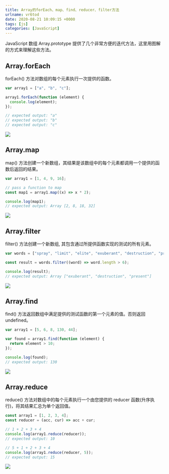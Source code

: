 ```yaml
---
title: Array的forEach、map、find、reducer、filter方法
urlname: vr6tod
date: 2020-08-21 10:09:15 +0000
tags: [js]
categories: [JavaScript]
---
```


JavaScript 数组 Array.prototype 提供了几个非常方便的迭代方法，这里用图解的方式来理解这些方法。

## Array.forEach

forEach() 方法对数组的每个元素执行一次提供的函数。

```javascript
var array1 = ["a", "b", "c"];

array1.forEach(function (element) {
  console.log(element);
});

// expected output: "a"
// expected output: "b"
// expected output: "c"
```

![](/images/post/1598004565779-1e6d1668-7acd-4f97-a660-459176fd18f3.png)

## Array.map

map() 方法创建一个新数组，其结果是该数组中的每个元素都调用一个提供的函数后返回的结果。

```javascript
var array1 = [1, 4, 9, 16];

// pass a function to map
const map1 = array1.map((x) => x * 2);

console.log(map1);
// expected output: Array [2, 8, 18, 32]
```

![](/images/post/1598004565796-a6c1ebc9-8edb-4e55-83a5-65225318780a.png)

## Array.filter

filter() 方法创建一个新数组, 其包含通过所提供函数实现的测试的所有元素。

```javascript
var words = ["spray", "limit", "elite", "exuberant", "destruction", "present"];

const result = words.filter((word) => word.length > 6);

console.log(result);
// expected output: Array ["exuberant", "destruction", "present"]
```

![](/images/post/1598004565773-757d16e0-5e58-4893-be22-f85506043dec.png)

## Array.find

find() 方法返回数组中满足提供的测试函数的第一个元素的值。否则返回 undefined。

```javascript
var array1 = [5, 6, 8, 130, 44];

var found = array1.find(function (element) {
  return element > 10;
});

console.log(found);
// expected output: 130
```

![](/images/post/1598004565795-35a85862-b97e-4e05-82a8-a432c731c505.png)

## Array.reduce

reduce() 方法对数组中的每个元素执行一个由您提供的 reducer 函数(升序执行)，将其结果汇总为单个返回值。

```javascript
const array1 = [1, 2, 3, 4];
const reducer = (acc, cur) => acc + cur;

// 1 + 2 + 3 + 4
console.log(array1.reduce(reducer));
// expected output: 10

// 5 + 1 + 2 + 3 + 4
console.log(array1.reduce(reducer, 5));
// expected output: 15
```

![](/images/post/1598004565793-a1fb018e-4e35-4f93-8d11-152032895e3c.png)
